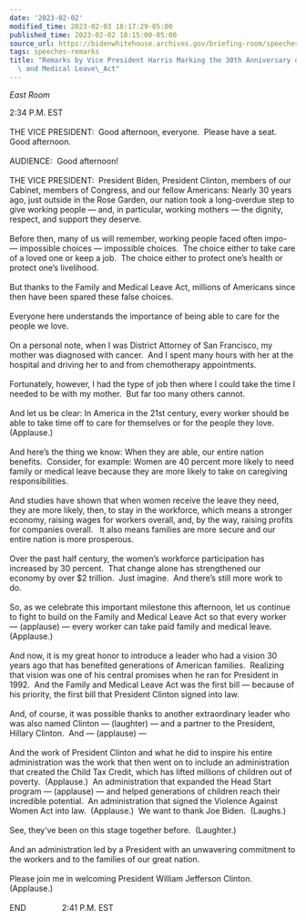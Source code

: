 ```yaml
---
date: '2023-02-02'
modified_time: 2023-02-03 18:17:29-05:00
published_time: 2023-02-02 18:15:00-05:00
source_url: https://bidenwhitehouse.archives.gov/briefing-room/speeches-remarks/2023/02/02/remarks-by-vice-president-harris-marking-the-30th-anniversary-of-the-family-and-medical-leave-act/
tags: speeches-remarks
title: "Remarks by Vice President Harris Marking the 30th Anniversary of The Family\
  \ and Medical Leave\_Act"
---
```

 
*East Room*

2:34 P.M. EST  
   
THE VICE PRESIDENT:  Good afternoon, everyone.  Please have a seat. 
Good afternoon.   
   
AUDIENCE:  Good afternoon!  
   
THE VICE PRESIDENT:  President Biden, President Clinton, members of our
Cabinet, members of Congress, and our fellow Americans: Nearly 30 years
ago, just outside in the Rose Garden, our nation took a long-overdue
step to give working people — and, in particular, working mothers — the
dignity, respect, and support they deserve.   
   
Before then, many of us will remember, working people faced often impo-
— impossible choices — impossible choices.  The choice either to take
care of a loved one or keep a job.  The choice either to protect one’s
health or protect one’s livelihood.   
   
But thanks to the Family and Medical Leave Act, millions of Americans
since then have been spared these false choices.   
   
Everyone here understands the importance of being able to care for the
people we love.   
   
On a personal note, when I was District Attorney of San Francisco, my
mother was diagnosed with cancer.  And I spent many hours with her at
the hospital and driving her to and from chemotherapy appointments.   
   
Fortunately, however, I had the type of job then where I could take the
time I needed to be with my mother.  But far too many others cannot.   
   
And let us be clear: In America in the 21st century, every worker should
be able to take time off to care for themselves or for the people they
love.  (Applause.)  
   
And here’s the thing we know: When they are able, our entire nation
benefits.  Consider, for example: Women are 40 percent more likely to
need family or medical leave because they are more likely to take on
caregiving responsibilities.   
   
And studies have shown that when women receive the leave they need, they
are more likely, then, to stay in the workforce, which means a stronger
economy, raising wages for workers overall, and, by the way, raising
profits for companies overall.   It also means families are more secure
and our entire nation is more prosperous.   
   
Over the past half century, the women’s workforce participation has
increased by 30 percent.  That change alone has strengthened our economy
by over $2 trillion.  Just imagine.  And there’s still more work to
do.   
   
So, as we celebrate this important milestone this afternoon, let us
continue to fight to build on the Family and Medical Leave Act so that
every worker — (applause) — every worker can take paid family and
medical leave.  (Applause.)  
   
And now, it is my great honor to introduce a leader who had a vision 30
years ago that has benefited generations of American families. 
Realizing that vision was one of his central promises when he ran for
President in 1992.  And the Family and Medical Leave Act was the first
bill — because of his priority, the first bill that President Clinton
signed into law.   
   
And, of course, it was possible thanks to another extraordinary leader
who was also named Clinton — (laughter) — and a partner to the
President, Hillary Clinton.  And — (applause) —  
   
And the work of President Clinton and what he did to inspire his entire
administration was the work that then went on to include an
administration that created the Child Tax Credit, which has lifted
millions of children out of poverty.  (Applause.)  An administration
that expanded the Head Start program — (applause) — and helped
generations of children reach their incredible potential.  An
administration that signed the Violence Against Women Act into law. 
(Applause.)  We want to thank Joe Biden.  (Laughs.)   
   
See, they’ve been on this stage together before.  (Laughter.)  
   
And an administration led by a President with an unwavering commitment
to the workers and to the families of our great nation.   
   
Please join me in welcoming President William Jefferson Clinton. 
(Applause.)  
   
END                2:41 P.M. EST  
  
